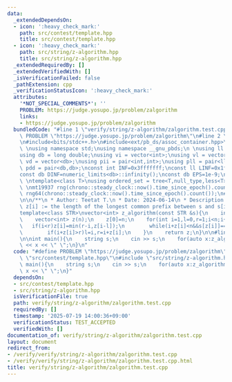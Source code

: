 ```yaml
---
data:
  _extendedDependsOn:
  - icon: ':heavy_check_mark:'
    path: src/contest/template.hpp
    title: src/contest/template.hpp
  - icon: ':heavy_check_mark:'
    path: src/string/z-algorithm.hpp
    title: src/string/z-algorithm.hpp
  _extendedRequiredBy: []
  _extendedVerifiedWith: []
  _isVerificationFailed: false
  _pathExtension: cpp
  _verificationStatusIcon: ':heavy_check_mark:'
  attributes:
    '*NOT_SPECIAL_COMMENTS*': ''
    PROBLEM: https://judge.yosupo.jp/problem/zalgorithm
    links:
    - https://judge.yosupo.jp/problem/zalgorithm
  bundledCode: "#line 1 \"verify/string/z-algorithm/zalgorithm.test.cpp\"\n#define\
    \ PROBLEM \"https://judge.yosupo.jp/problem/zalgorithm\"\n#line 2 \"src/contest/template.hpp\"\
    \n#include<bits/stdc++.h>\n#include<ext/pb_ds/assoc_container.hpp>\n#include<ext/pb_ds/tree_policy.hpp>\n\
    \ \nusing namespace std;\nusing namespace __gnu_pbds;\n \nusing ll = long long;\n\
    using db = long double;\nusing vi = vector<int>;\nusing vl = vector<ll>;\nusing\
    \ vd = vector<db>;\nusing pii = pair<int,int>;\nusing pll = pair<ll,ll>;\nusing\
    \ pdd = pair<db,db>;\nconst int INF=0x3fffffff;\nconst ll LINF=0x1fffffffffffffff;\n\
    const db DINF=numeric_limits<db>::infinity();\nconst db EPS=1e-9;\nconst db PI=acos(db(-1));\n\
    \ \ntemplate<class T>\nusing ordered_set = tree<T,null_type,less<T>,rb_tree_tag,tree_order_statistics_node_update>;\n\
    \ \nmt19937 rng(chrono::steady_clock::now().time_since_epoch().count());\nmt19937_64\
    \ rng64(chrono::steady_clock::now().time_since_epoch().count());\n#line 2 \"src/string/z-algorithm.hpp\"\
    \n\n/**\n * Author: Teetat T.\n * Date: 2024-06-14\n * Description: Z Algorithm.\
    \ z[i] := the length of the longest common prefix between s and s[i:].\n */\n\n\
    template<class STR>\nvector<int> z_algorithm(const STR &s){\n    int n=(int)s.size();\n\
    \    vector<int> z(n);\n    z[0]=n;\n    for(int i=1,l=0,r=1;i<n;i++){\n     \
    \   if(i<r)z[i]=min(r-i,z[i-l]);\n        while(i+z[i]<n&&s[z[i]]==s[i+z[i]])z[i]++;\n\
    \        if(i+z[i]>r)l=i,r=i+z[i];\n    }\n    return z;\n}\n\n#line 4 \"verify/string/z-algorithm/zalgorithm.test.cpp\"\
    \n\nint main(){\n    string s;\n    cin >> s;\n    for(auto x:z_algorithm(s))cout\
    \ << x << \" \";\n}\n"
  code: "#define PROBLEM \"https://judge.yosupo.jp/problem/zalgorithm\"\n#include\
    \ \"src/contest/template.hpp\"\n#include \"src/string/z-algorithm.hpp\"\n\nint\
    \ main(){\n    string s;\n    cin >> s;\n    for(auto x:z_algorithm(s))cout <<\
    \ x << \" \";\n}"
  dependsOn:
  - src/contest/template.hpp
  - src/string/z-algorithm.hpp
  isVerificationFile: true
  path: verify/string/z-algorithm/zalgorithm.test.cpp
  requiredBy: []
  timestamp: '2025-07-19 14:00:36+09:00'
  verificationStatus: TEST_ACCEPTED
  verifiedWith: []
documentation_of: verify/string/z-algorithm/zalgorithm.test.cpp
layout: document
redirect_from:
- /verify/verify/string/z-algorithm/zalgorithm.test.cpp
- /verify/verify/string/z-algorithm/zalgorithm.test.cpp.html
title: verify/string/z-algorithm/zalgorithm.test.cpp
---
```

